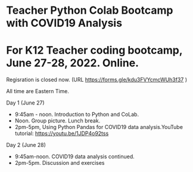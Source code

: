 # Teacher Python Colab Bootcamp with COVID19 Analysis
# For K12 Teacher coding bootcamp, June 27-28, 2022. Online. 
Regisration is closed now. (URL https://forms.gle/kdu3FVYcmcWUh3f37 )

All time are Eastern Time. <br> 

Day 1 (June 27) <br> 
+ 9:45am - noon. Introduction to Python and CoLab. <br> 
+ Noon.  Group picture. Lunch break. 
+ 2pm-5pm,  Using Python Pandas for COVID19 data analysis.YouTube tutorial: https://youtu.be/1JDP4o92tss  <br> 
       
Day 2 (June 28) <br>
* 9:45am-noon. COVID19 data analysis continued. <br> 
* 2pm-5pm.  Discussion and exercises

